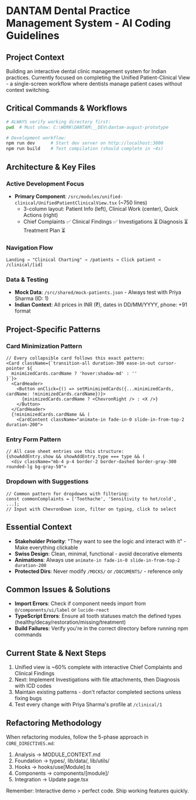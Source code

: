 # DANTAM Dental Practice Management System - AI Coding Guidelines

## Project Context
Building an interactive dental clinic management system for Indian practices. Currently focused on completing the Unified Patient-Clinical View - a single-screen workflow where dentists manage patient cases without context switching.

## Critical Commands & Workflows
```bash
# ALWAYS verify working directory first:
pwd  # Must show: C:\WORK\DANTAM\__DEV\dantam-august-prototype

# Development workflow:
npm run dev      # Start dev server on http://localhost:3000
npm run build    # Test compilation (should complete in ~4s)
```

## Architecture & Key Files
### Active Development Focus
- **Primary Component**: `/src/modules/unified-clinical/UnifiedPatientClinicalView.tsx` (~750 lines)
  - 3-column layout: Patient Info (left), Clinical Work (center), Quick Actions (right)
  - Chief Complaints ✅ Clinical Findings ✅ Investigations ⏳ Diagnosis ⏳ Treatment Plan ⏳
  
### Navigation Flow
```
Landing → "Clinical Charting" → /patients → Click patient → /clinical/[id]
```

### Data & Testing
- **Mock Data**: `/src/shared/mock-patients.json` - Always test with Priya Sharma (ID: 1)
- **Indian Context**: All prices in INR (₹), dates in DD/MM/YYYY, phone: +91 format

## Project-Specific Patterns

### Card Minimization Pattern
```tsx
// Every collapsible card follows this exact pattern:
<Card className={`transition-all duration-300 ease-in-out cursor-pointer ${
  minimizedCards.cardName ? 'hover:shadow-md' : ''
}`}>
  <CardHeader>
    <Button onClick={() => setMinimizedCards({...minimizedCards, cardName: !minimizedCards.cardName})}>
      {minimizedCards.cardName ? <ChevronRight /> : <X />}
    </Button>
  </CardHeader>
  {!minimizedCards.cardName && (
    <CardContent className="animate-in fade-in-0 slide-in-from-top-2 duration-200">
```

### Entry Form Pattern
```tsx
// All case sheet entries use this structure:
{showAddEntry.show && showAddEntry.type === type && (
  <div className="mb-4 p-4 border-2 border-dashed border-gray-300 rounded-lg bg-gray-50">
```

### Dropdown with Suggestions
```tsx
// Common pattern for dropdowns with filtering:
const commonComplaints = ['Toothache', 'Sensitivity to hot/cold', ...];
// Input with ChevronDown icon, filter on typing, click to select
```

## Essential Context
- **Stakeholder Priority**: "They want to see the logic and interact with it" - Make everything clickable
- **Swiss Design**: Clean, minimal, functional - avoid decorative elements
- **Animations**: Always use `animate-in fade-in-0 slide-in-from-top-2 duration-200`
- **Protected Dirs**: Never modify `/MOCKS/` or `/DOCUMENTS/` - reference only

## Common Issues & Solutions
- **Import Errors**: Check if component needs import from `@/components/ui/label` or `lucide-react`
- **TypeScript Errors**: Ensure all tooth statuses match the defined types (healthy/decay/restoration/missing/treatment)
- **Build Failures**: Verify you're in the correct directory before running npm commands

## Current State & Next Steps
1. Unified view is ~60% complete with interactive Chief Complaints and Clinical Findings
2. Next: Implement Investigations with file attachments, then Diagnosis with ICD codes
3. Maintain existing patterns - don't refactor completed sections unless fixing bugs
4. Test every change with Priya Sharma's profile at `/clinical/1`

## Refactoring Methodology
When refactoring modules, follow the 5-phase approach in `CORE_DIRECTIVES.md`:
1. Analysis → MODULE_CONTEXT.md
2. Foundation → types/, lib/data/, lib/utils/
3. Hooks → hooks/use[Module].ts
4. Components → components/[module]/
5. Integration → Update page.tsx

Remember: Interactive demo > perfect code. Ship working features quickly.
